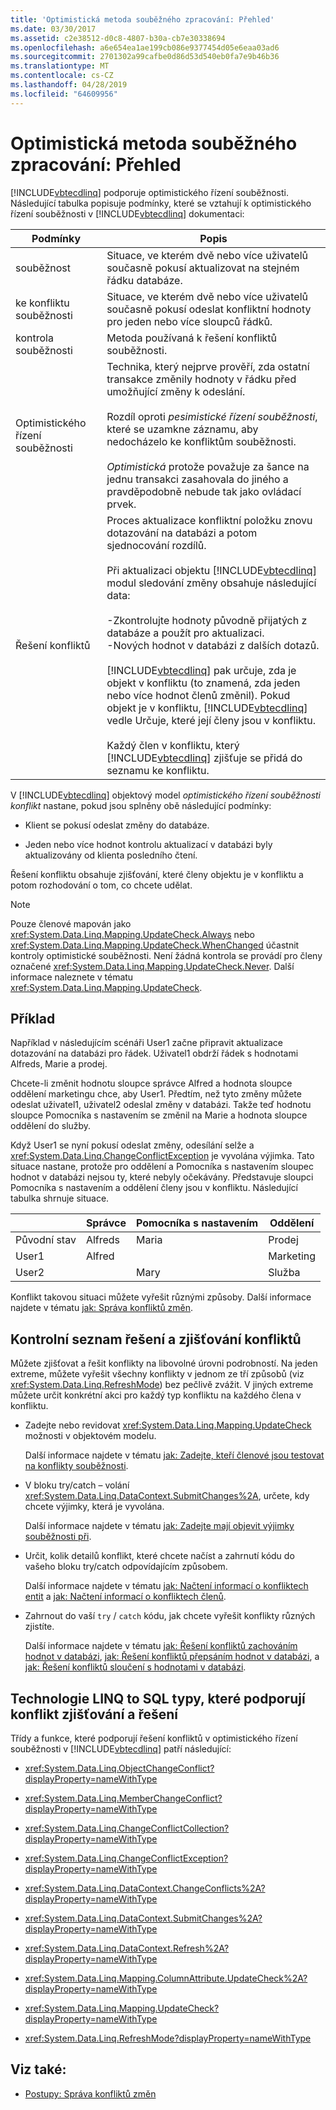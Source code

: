 ```yaml
---
title: 'Optimistická metoda souběžného zpracování: Přehled'
ms.date: 03/30/2017
ms.assetid: c2e38512-d0c8-4807-b30a-cb7e30338694
ms.openlocfilehash: a6e654ea1ae199cb086e9377454d05e6eaa03ad6
ms.sourcegitcommit: 2701302a99cafbe0d86d53d540eb0fa7e9b46b36
ms.translationtype: MT
ms.contentlocale: cs-CZ
ms.lasthandoff: 04/28/2019
ms.locfileid: "64609956"
---
```

# <a name="optimistic-concurrency-overview"></a>Optimistická metoda souběžného zpracování: Přehled
[!INCLUDE[vbtecdlinq](../../../../../../includes/vbtecdlinq-md.md)] podporuje optimistického řízení souběžnosti. Následující tabulka popisuje podmínky, které se vztahují k optimistického řízení souběžnosti v [!INCLUDE[vbtecdlinq](../../../../../../includes/vbtecdlinq-md.md)] dokumentaci:  
  
|Podmínky|Popis|  
|-----------|-----------------|  
|souběžnost|Situace, ve kterém dvě nebo více uživatelů současně pokusí aktualizovat na stejném řádku databáze.|  
|ke konfliktu souběžnosti|Situace, ve kterém dvě nebo více uživatelů současně pokusí odeslat konfliktní hodnoty pro jeden nebo více sloupců řádků.|  
|kontrola souběžnosti|Metoda používaná k řešení konfliktů souběžnosti.|  
|Optimistického řízení souběžnosti|Technika, který nejprve prověří, zda ostatní transakce změnily hodnoty v řádku před umožňující změny k odeslání.<br /><br /> Rozdíl oproti *pesimistické řízení souběžnosti*, které se uzamkne záznamu, aby nedocházelo ke konfliktům souběžnosti.<br /><br /> *Optimistická* protože považuje za šance na jednu transakci zasahovala do jiného a pravděpodobně nebude tak jako ovládací prvek.|  
|Řešení konfliktů|Proces aktualizace konfliktní položku znovu dotazování na databázi a potom sjednocování rozdílů.<br /><br /> Při aktualizaci objektu [!INCLUDE[vbtecdlinq](../../../../../../includes/vbtecdlinq-md.md)] modul sledování změny obsahuje následující data:<br /><br /> -Zkontrolujte hodnoty původně přijatých z databáze a použít pro aktualizaci.<br />-Nových hodnot v databázi z dalších dotazů.<br /><br /> [!INCLUDE[vbtecdlinq](../../../../../../includes/vbtecdlinq-md.md)] pak určuje, zda je objekt v konfliktu (to znamená, zda jeden nebo více hodnot členů změnil). Pokud objekt je v konfliktu, [!INCLUDE[vbtecdlinq](../../../../../../includes/vbtecdlinq-md.md)] vedle Určuje, které její členy jsou v konfliktu.<br /><br /> Každý člen v konfliktu, který [!INCLUDE[vbtecdlinq](../../../../../../includes/vbtecdlinq-md.md)] zjišťuje se přidá do seznamu ke konfliktu.|  
  
 V [!INCLUDE[vbtecdlinq](../../../../../../includes/vbtecdlinq-md.md)] objektový model *optimistického řízení souběžnosti konflikt* nastane, pokud jsou splněny obě následující podmínky:  
  
- Klient se pokusí odeslat změny do databáze.  
  
- Jeden nebo více hodnot kontrolu aktualizací v databázi byly aktualizovány od klienta posledního čtení.  
  
 Řešení konfliktu obsahuje zjišťování, které členy objektu je v konfliktu a potom rozhodování o tom, co chcete udělat.  
  
> [!NOTE]
>  Pouze členové mapován jako <xref:System.Data.Linq.Mapping.UpdateCheck.Always> nebo <xref:System.Data.Linq.Mapping.UpdateCheck.WhenChanged> účastnit kontroly optimistické souběžnosti. Není žádná kontrola se provádí pro členy označené <xref:System.Data.Linq.Mapping.UpdateCheck.Never>. Další informace naleznete v tématu <xref:System.Data.Linq.Mapping.UpdateCheck>.  
  
## <a name="example"></a>Příklad  
 Například v následujícím scénáři User1 začne připravit aktualizace dotazování na databázi pro řádek. Uživatel1 obdrží řádek s hodnotami Alfreds, Marie a prodej.  
  
 Chcete-li změnit hodnotu sloupce správce Alfred a hodnota sloupce oddělení marketingu chce, aby User1. Předtím, než tyto změny můžete odeslat uživatel1, uživatel2 odeslal změny v databázi. Takže teď hodnotu sloupce Pomocníka s nastavením se změnil na Marie a hodnota sloupce oddělení do služby.  
  
 Když User1 se nyní pokusí odeslat změny, odesílání selže a <xref:System.Data.Linq.ChangeConflictException> je vyvolána výjimka. Tato situace nastane, protože pro oddělení a Pomocníka s nastavením sloupec hodnot v databázi nejsou ty, které nebyly očekávány. Představuje sloupci Pomocníka s nastavením a oddělení členy jsou v konfliktu. Následující tabulka shrnuje situace.  
  
||Správce|Pomocníka s nastavením|Oddělení|  
|------|-------------|---------------|----------------|  
|Původní stav|Alfreds|Maria|Prodej|  
|User1|Alfred||Marketing|  
|User2||Mary|Služba|  
  
 Konflikt takovou situaci můžete vyřešit různými způsoby. Další informace najdete v tématu [jak: Správa konfliktů změn](../../../../../../docs/framework/data/adonet/sql/linq/how-to-manage-change-conflicts.md).  
  
## <a name="conflict-detection-and-resolution-checklist"></a>Kontrolní seznam řešení a zjišťování konfliktů  
 Můžete zjišťovat a řešit konflikty na libovolné úrovni podrobností. Na jeden extreme, můžete vyřešit všechny konflikty v jednom ze tří způsobů (viz <xref:System.Data.Linq.RefreshMode>) bez pečlivě zvážit. V jiných extreme můžete určit konkrétní akci pro každý typ konfliktu na každého člena v konfliktu.  
  
- Zadejte nebo revidovat <xref:System.Data.Linq.Mapping.UpdateCheck> možnosti v objektovém modelu.  
  
     Další informace najdete v tématu [jak: Zadejte, kteří členové jsou testovat na konflikty souběžnosti](../../../../../../docs/framework/data/adonet/sql/linq/how-to-specify-which-members-are-tested-for-concurrency-conflicts.md).  
  
- V bloku try/catch – volání <xref:System.Data.Linq.DataContext.SubmitChanges%2A>, určete, kdy chcete výjimky, která je vyvolána.  
  
     Další informace najdete v tématu [jak: Zadejte mají objevit výjimky souběžnosti při](../../../../../../docs/framework/data/adonet/sql/linq/how-to-specify-when-concurrency-exceptions-are-thrown.md).  
  
- Určit, kolik detailů konflikt, které chcete načíst a zahrnutí kódu do vašeho bloku try/catch odpovídajícím způsobem.  
  
     Další informace najdete v tématu [jak: Načtení informací o konfliktech entit](../../../../../../docs/framework/data/adonet/sql/linq/how-to-retrieve-entity-conflict-information.md) a [jak: Načtení informací o konfliktech členů](../../../../../../docs/framework/data/adonet/sql/linq/how-to-retrieve-member-conflict-information.md).  
  
- Zahrnout do vaší `try` / `catch` kódu, jak chcete vyřešit konflikty různých zjistíte.  
  
     Další informace najdete v tématu [jak: Řešení konfliktů zachováním hodnot v databázi](../../../../../../docs/framework/data/adonet/sql/linq/how-to-resolve-conflicts-by-retaining-database-values.md), [jak: Řešení konfliktů přepsáním hodnot v databázi](../../../../../../docs/framework/data/adonet/sql/linq/how-to-resolve-conflicts-by-overwriting-database-values.md), a [jak: Řešení konfliktů sloučení s hodnotami v databázi](../../../../../../docs/framework/data/adonet/sql/linq/how-to-resolve-conflicts-by-merging-with-database-values.md).  
  
## <a name="linq-to-sql-types-that-support-conflict-discovery-and-resolution"></a>Technologie LINQ to SQL typy, které podporují konflikt zjišťování a řešení  
 Třídy a funkce, které podporují řešení konfliktů v optimistického řízení souběžnosti v [!INCLUDE[vbtecdlinq](../../../../../../includes/vbtecdlinq-md.md)] patří následující:  
  
- <xref:System.Data.Linq.ObjectChangeConflict?displayProperty=nameWithType>  
  
- <xref:System.Data.Linq.MemberChangeConflict?displayProperty=nameWithType>  
  
- <xref:System.Data.Linq.ChangeConflictCollection?displayProperty=nameWithType>  
  
- <xref:System.Data.Linq.ChangeConflictException?displayProperty=nameWithType>  
  
- <xref:System.Data.Linq.DataContext.ChangeConflicts%2A?displayProperty=nameWithType>  
  
- <xref:System.Data.Linq.DataContext.SubmitChanges%2A?displayProperty=nameWithType>  
  
- <xref:System.Data.Linq.DataContext.Refresh%2A?displayProperty=nameWithType>  
  
- <xref:System.Data.Linq.Mapping.ColumnAttribute.UpdateCheck%2A?displayProperty=nameWithType>  
  
- <xref:System.Data.Linq.Mapping.UpdateCheck?displayProperty=nameWithType>  
  
- <xref:System.Data.Linq.RefreshMode?displayProperty=nameWithType>  
  
## <a name="see-also"></a>Viz také:

- [Postupy: Správa konfliktů změn](../../../../../../docs/framework/data/adonet/sql/linq/how-to-manage-change-conflicts.md)
